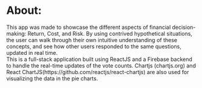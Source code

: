<h1>About:</h1>
This app was made to showcase the different aspects of financial decision-making: Return, Cost, and Risk. By using contrived hypothetical situations, the user can walk through their own intuitive understanding of these concepts, and see how other users responded to the same questions, updated in real time.  
<br /> 
This is a full-stack application built using ReactJS and a Firebase backend to handle the real-time updates of the vote counts. Chartjs (chartjs.org) and React ChartJS(https://github.com/reactjs/react-chartjs) are also used for visualizing the data in the pie charts.    


